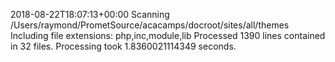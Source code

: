 2018-08-22T18:07:13+00:00
Scanning /Users/raymond/PrometSource/acacamps/docroot/sites/all/themes
Including file extensions: php,inc,module,lib
Processed 1390 lines contained in 32 files.
Processing took 1.8360021114349 seconds.
